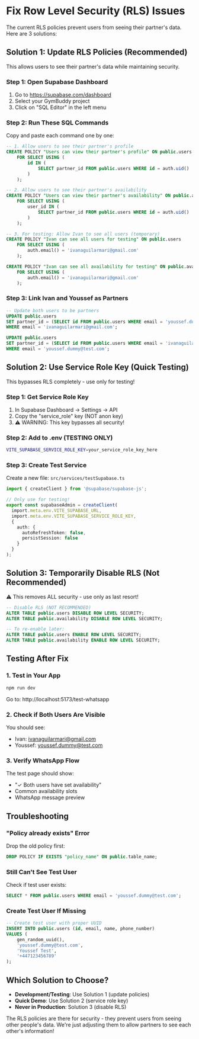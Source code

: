 # Fix Row Level Security (RLS) Issues

The current RLS policies prevent users from seeing their partner's data. Here are 3 solutions:

## Solution 1: Update RLS Policies (Recommended)

This allows users to see their partner's data while maintaining security.

### Step 1: Open Supabase Dashboard
1. Go to https://supabase.com/dashboard
2. Select your GymBuddy project
3. Click on "SQL Editor" in the left menu

### Step 2: Run These SQL Commands
Copy and paste each command one by one:

```sql
-- 1. Allow users to see their partner's profile
CREATE POLICY "Users can view their partner's profile" ON public.users
    FOR SELECT USING (
        id IN (
            SELECT partner_id FROM public.users WHERE id = auth.uid()
        )
    );

-- 2. Allow users to see their partner's availability
CREATE POLICY "Users can view their partner's availability" ON public.availability
    FOR SELECT USING (
        user_id IN (
            SELECT partner_id FROM public.users WHERE id = auth.uid()
        )
    );

-- 3. For testing: Allow Ivan to see all users (temporary)
CREATE POLICY "Ivan can see all users for testing" ON public.users
    FOR SELECT USING (
        auth.email() = 'ivanaguilarmari@gmail.com'
    );

CREATE POLICY "Ivan can see all availability for testing" ON public.availability
    FOR SELECT USING (
        auth.email() = 'ivanaguilarmari@gmail.com'
    );
```

### Step 3: Link Ivan and Youssef as Partners
```sql
-- Update both users to be partners
UPDATE public.users 
SET partner_id = (SELECT id FROM public.users WHERE email = 'youssef.dummy@test.com')
WHERE email = 'ivanaguilarmari@gmail.com';

UPDATE public.users 
SET partner_id = (SELECT id FROM public.users WHERE email = 'ivanaguilarmari@gmail.com')
WHERE email = 'youssef.dummy@test.com';
```

## Solution 2: Use Service Role Key (Quick Testing)

This bypasses RLS completely - use only for testing!

### Step 1: Get Service Role Key
1. In Supabase Dashboard → Settings → API
2. Copy the "service_role" key (NOT anon key)
3. ⚠️ WARNING: This key bypasses all security!

### Step 2: Add to .env (TESTING ONLY)
```bash
VITE_SUPABASE_SERVICE_ROLE_KEY=your_service_role_key_here
```

### Step 3: Create Test Service
Create a new file: `src/services/testSupabase.ts`

```typescript
import { createClient } from '@supabase/supabase-js';

// Only use for testing!
export const supabaseAdmin = createClient(
  import.meta.env.VITE_SUPABASE_URL,
  import.meta.env.VITE_SUPABASE_SERVICE_ROLE_KEY,
  {
    auth: {
      autoRefreshToken: false,
      persistSession: false
    }
  }
);
```

## Solution 3: Temporarily Disable RLS (Not Recommended)

⚠️ This removes ALL security - use only as last resort!

```sql
-- Disable RLS (NOT RECOMMENDED)
ALTER TABLE public.users DISABLE ROW LEVEL SECURITY;
ALTER TABLE public.availability DISABLE ROW LEVEL SECURITY;

-- To re-enable later:
ALTER TABLE public.users ENABLE ROW LEVEL SECURITY;
ALTER TABLE public.availability ENABLE ROW LEVEL SECURITY;
```

## Testing After Fix

### 1. Test in Your App
```bash
npm run dev
```
Go to: http://localhost:5173/test-whatsapp

### 2. Check if Both Users Are Visible
You should see:
- Ivan: ivanaguilarmari@gmail.com
- Youssef: youssef.dummy@test.com

### 3. Verify WhatsApp Flow
The test page should show:
- "✓ Both users have set availability"
- Common availability slots
- WhatsApp message preview

## Troubleshooting

### "Policy already exists" Error
Drop the old policy first:
```sql
DROP POLICY IF EXISTS "policy_name" ON public.table_name;
```

### Still Can't See Test User
Check if test user exists:
```sql
SELECT * FROM public.users WHERE email = 'youssef.dummy@test.com';
```

### Create Test User If Missing
```sql
-- Create test user with proper UUID
INSERT INTO public.users (id, email, name, phone_number)
VALUES (
    gen_random_uuid(),
    'youssef.dummy@test.com',
    'Youssef Test',
    '+447123456789'
);
```

## Which Solution to Choose?

- **Development/Testing**: Use Solution 1 (update policies)
- **Quick Demo**: Use Solution 2 (service role key)
- **Never in Production**: Solution 3 (disable RLS)

The RLS policies are there for security - they prevent users from seeing other people's data. We're just adjusting them to allow partners to see each other's information!